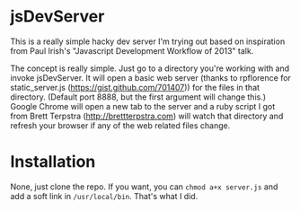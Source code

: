# jsDevServer

This is a really simple hacky dev server I'm trying out based on inspiration
from Paul Irish's "Javascript Development Workflow of 2013" talk.

The concept is really simple. Just go to a directory you're working with and
invoke jsDevServer. It will open a basic web server (thanks to rpflorence for 
static_server.js (<https://gist.github.com/701407>)) for the files in that 
directory. (Default port 8888, but the first argument will change this.) Google 
Chrome will open a new tab to the server and a ruby script I got from
Brett Terpstra (<http://brettterpstra.com>) will watch that directory and
refresh your browser if any of the web related files change.

# Installation

None, just clone the repo. If you want, you can `chmod a+x server.js` and add a
soft link in `/usr/local/bin`. That's what I did.

